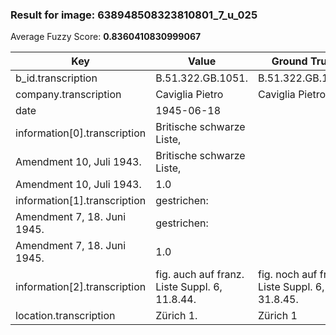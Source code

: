 ### Result for image: 638948508323810801_7_u_025
Average Fuzzy Score: **0.8360410830999067**
<small>

| Key | Value | Ground Truth | Score |
| --- | --- | --- | --- |
| b_id.transcription | B.51.322.GB.1051. | B.51.322.GB.1051. | 1.0 |
| company.transcription | Caviglia Pietro | Caviglia Pietro | 1.0 |
| date | 1945-06-18 |  | 0.0 |
| information[0].transcription | Britische schwarze Liste,
Amendment 10, Juli 1943. | Britische schwarze Liste,
Amendment 10, Juli 1943. | 1.0 |
| information[1].transcription | gestrichen:
Amendment 7, 18. Juni 1945. | gestrichen:
Amendment 7, 18. Juni 1945. | 1.0 |
| information[2].transcription | fig. auch auf franz. Liste Suppl. 6, 11.8.44. | fig. noch auf franz. Liste Suppl. 6, 31.8.45. | 0.9111111111111111 |
| location.transcription | Zürich 1. | Zürich 1 | 0.9411764705882352 |

</small>
